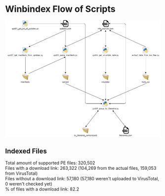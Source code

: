 # Winbindex Flow of Scripts

![winbindex-scripts-flow.png](winbindex-scripts-flow.png)

## Indexed Files

<!--FileStats-->
Total amount of supported PE files: 320,502  
Files with a download link: 263,322 (104,269 from the actual files, 159,053 from VirusTotal)  
Files without a download link: 57,180 (57,180 weren't uploaded to VirusTotal, 0 weren't checked yet)  
% of files with a download link: 82.2  
<!--/FileStats-->

